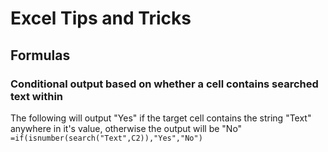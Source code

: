 # Excel Tips and Tricks


## Formulas

### Conditional output based on whether a cell contains searched text within
The following will output "Yes" if the target cell contains the string "Text" anywhere in it's value, otherwise the output will be "No"  
`=if(isnumber(search("Text",C2)),"Yes","No")`
